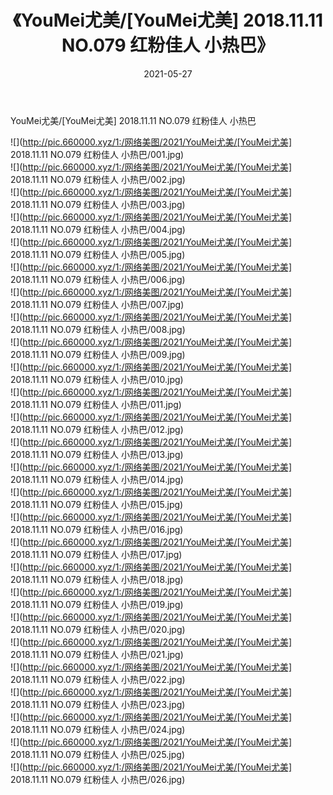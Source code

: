 ﻿---
layout: post
title:  《YouMei尤美/[YouMei尤美] 2018.11.11 NO.079 红粉佳人 小热巴》
date:   2021-05-27
img: http://pic.660000.xyz/1:/网络美图/2021/YouMei尤美/[YouMei尤美] 2018.11.11 NO.079 红粉佳人 小热巴/000.jpg
categories: [美女, 清纯, 唯美]
---

YouMei尤美/[YouMei尤美] 2018.11.11 NO.079 红粉佳人 小热巴

 ![](http://pic.660000.xyz/1:/网络美图/2021/YouMei尤美/[YouMei尤美] 2018.11.11 NO.079 红粉佳人 小热巴/001.jpg) <br>![](http://pic.660000.xyz/1:/网络美图/2021/YouMei尤美/[YouMei尤美] 2018.11.11 NO.079 红粉佳人 小热巴/002.jpg) <br>![](http://pic.660000.xyz/1:/网络美图/2021/YouMei尤美/[YouMei尤美] 2018.11.11 NO.079 红粉佳人 小热巴/003.jpg) <br>![](http://pic.660000.xyz/1:/网络美图/2021/YouMei尤美/[YouMei尤美] 2018.11.11 NO.079 红粉佳人 小热巴/004.jpg) <br>![](http://pic.660000.xyz/1:/网络美图/2021/YouMei尤美/[YouMei尤美] 2018.11.11 NO.079 红粉佳人 小热巴/005.jpg) <br>![](http://pic.660000.xyz/1:/网络美图/2021/YouMei尤美/[YouMei尤美] 2018.11.11 NO.079 红粉佳人 小热巴/006.jpg) <br>![](http://pic.660000.xyz/1:/网络美图/2021/YouMei尤美/[YouMei尤美] 2018.11.11 NO.079 红粉佳人 小热巴/007.jpg) <br>![](http://pic.660000.xyz/1:/网络美图/2021/YouMei尤美/[YouMei尤美] 2018.11.11 NO.079 红粉佳人 小热巴/008.jpg) <br>![](http://pic.660000.xyz/1:/网络美图/2021/YouMei尤美/[YouMei尤美] 2018.11.11 NO.079 红粉佳人 小热巴/009.jpg) <br>![](http://pic.660000.xyz/1:/网络美图/2021/YouMei尤美/[YouMei尤美] 2018.11.11 NO.079 红粉佳人 小热巴/010.jpg) <br>![](http://pic.660000.xyz/1:/网络美图/2021/YouMei尤美/[YouMei尤美] 2018.11.11 NO.079 红粉佳人 小热巴/011.jpg) <br>![](http://pic.660000.xyz/1:/网络美图/2021/YouMei尤美/[YouMei尤美] 2018.11.11 NO.079 红粉佳人 小热巴/012.jpg) <br>![](http://pic.660000.xyz/1:/网络美图/2021/YouMei尤美/[YouMei尤美] 2018.11.11 NO.079 红粉佳人 小热巴/013.jpg) <br>![](http://pic.660000.xyz/1:/网络美图/2021/YouMei尤美/[YouMei尤美] 2018.11.11 NO.079 红粉佳人 小热巴/014.jpg) <br>![](http://pic.660000.xyz/1:/网络美图/2021/YouMei尤美/[YouMei尤美] 2018.11.11 NO.079 红粉佳人 小热巴/015.jpg) <br>![](http://pic.660000.xyz/1:/网络美图/2021/YouMei尤美/[YouMei尤美] 2018.11.11 NO.079 红粉佳人 小热巴/016.jpg) <br>![](http://pic.660000.xyz/1:/网络美图/2021/YouMei尤美/[YouMei尤美] 2018.11.11 NO.079 红粉佳人 小热巴/017.jpg) <br>![](http://pic.660000.xyz/1:/网络美图/2021/YouMei尤美/[YouMei尤美] 2018.11.11 NO.079 红粉佳人 小热巴/018.jpg) <br>![](http://pic.660000.xyz/1:/网络美图/2021/YouMei尤美/[YouMei尤美] 2018.11.11 NO.079 红粉佳人 小热巴/019.jpg) <br>![](http://pic.660000.xyz/1:/网络美图/2021/YouMei尤美/[YouMei尤美] 2018.11.11 NO.079 红粉佳人 小热巴/020.jpg) <br>![](http://pic.660000.xyz/1:/网络美图/2021/YouMei尤美/[YouMei尤美] 2018.11.11 NO.079 红粉佳人 小热巴/021.jpg) <br>![](http://pic.660000.xyz/1:/网络美图/2021/YouMei尤美/[YouMei尤美] 2018.11.11 NO.079 红粉佳人 小热巴/022.jpg) <br>![](http://pic.660000.xyz/1:/网络美图/2021/YouMei尤美/[YouMei尤美] 2018.11.11 NO.079 红粉佳人 小热巴/023.jpg) <br>![](http://pic.660000.xyz/1:/网络美图/2021/YouMei尤美/[YouMei尤美] 2018.11.11 NO.079 红粉佳人 小热巴/024.jpg) <br>![](http://pic.660000.xyz/1:/网络美图/2021/YouMei尤美/[YouMei尤美] 2018.11.11 NO.079 红粉佳人 小热巴/025.jpg) <br>![](http://pic.660000.xyz/1:/网络美图/2021/YouMei尤美/[YouMei尤美] 2018.11.11 NO.079 红粉佳人 小热巴/026.jpg) <br>